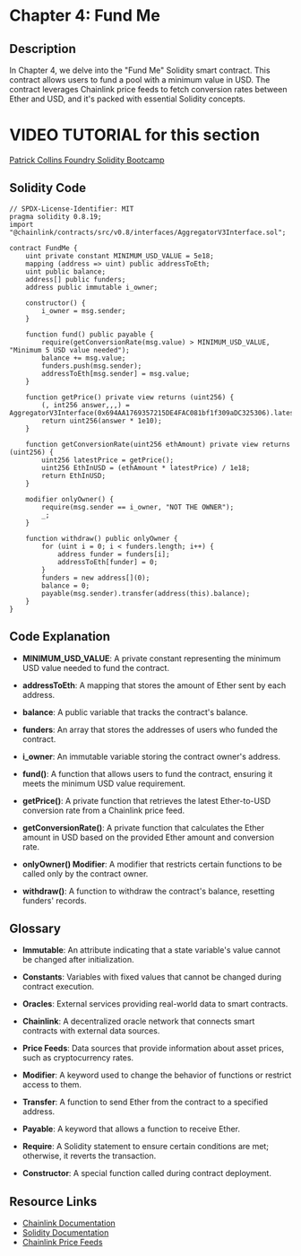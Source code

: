 <!-- @format -->

# Chapter 4: Fund Me

## Description

In Chapter 4, we delve into the "Fund Me" Solidity smart contract. This contract allows users to fund a pool with a minimum value in USD. The contract leverages Chainlink price feeds to fetch conversion rates between Ether and USD, and it's packed with essential Solidity concepts.

# VIDEO TUTORIAL for this section

[Patrick Collins Foundry Solidity Bootcamp](https://www.youtube.com/watch?v=umepbfKp5rI&t=14948s)

## Solidity Code

```solidity
// SPDX-License-Identifier: MIT
pragma solidity 0.8.19;
import "@chainlink/contracts/src/v0.8/interfaces/AggregatorV3Interface.sol";

contract FundMe {
    uint private constant MINIMUM_USD_VALUE = 5e18;
    mapping (address => uint) public addressToEth;
    uint public balance;
    address[] public funders;
    address public immutable i_owner;

    constructor() {
        i_owner = msg.sender;
    }

    function fund() public payable {
        require(getConversionRate(msg.value) > MINIMUM_USD_VALUE, "Minimum 5 USD value needed");
        balance += msg.value;
        funders.push(msg.sender);
        addressToEth[msg.sender] = msg.value;
    }

    function getPrice() private view returns (uint256) {
        (, int256 answer,,,) = AggregatorV3Interface(0x694AA1769357215DE4FAC081bf1f309aDC325306).latestRoundData();
        return uint256(answer * 1e10);
    }

    function getConversionRate(uint256 ethAmount) private view returns (uint256) {
        uint256 latestPrice = getPrice();
        uint256 EthInUSD = (ethAmount * latestPrice) / 1e18;
        return EthInUSD;
    }

    modifier onlyOwner() {
        require(msg.sender == i_owner, "NOT THE OWNER");
        _;
    }

    function withdraw() public onlyOwner {
        for (uint i = 0; i < funders.length; i++) {
            address funder = funders[i];
            addressToEth[funder] = 0;
        }
        funders = new address[](0);
        balance = 0;
        payable(msg.sender).transfer(address(this).balance);
    }
}
```

## Code Explanation

- **MINIMUM_USD_VALUE**: A private constant representing the minimum USD value needed to fund the contract.

- **addressToEth**: A mapping that stores the amount of Ether sent by each address.

- **balance**: A public variable that tracks the contract's balance.

- **funders**: An array that stores the addresses of users who funded the contract.

- **i_owner**: An immutable variable storing the contract owner's address.

- **fund()**: A function that allows users to fund the contract, ensuring it meets the minimum USD value requirement.

- **getPrice()**: A private function that retrieves the latest Ether-to-USD conversion rate from a Chainlink price feed.

- **getConversionRate()**: A private function that calculates the Ether amount in USD based on the provided Ether amount and conversion rate.

- **onlyOwner() Modifier**: A modifier that restricts certain functions to be called only by the contract owner.

- **withdraw()**: A function to withdraw the contract's balance, resetting funders' records.

## Glossary

- **Immutable**: An attribute indicating that a state variable's value cannot be changed after initialization.

- **Constants**: Variables with fixed values that cannot be changed during contract execution.

- **Oracles**: External services providing real-world data to smart contracts.

- **Chainlink**: A decentralized oracle network that connects smart contracts with external data sources.

- **Price Feeds**: Data sources that provide information about asset prices, such as cryptocurrency rates.

- **Modifier**: A keyword used to change the behavior of functions or restrict access to them.

- **Transfer**: A function to send Ether from the contract to a specified address.

- **Payable**: A keyword that allows a function to receive Ether.

- **Require**: A Solidity statement to ensure certain conditions are met; otherwise, it reverts the transaction.

- **Constructor**: A special function called during contract deployment.

## Resource Links

- [Chainlink Documentation](https://docs.chain.link/docs)
- [Solidity Documentation](https://docs.soliditylang.org/en/v0.8.19/)
- [Chainlink Price Feeds](https://docs.chain.link/docs/price-feeds/)
